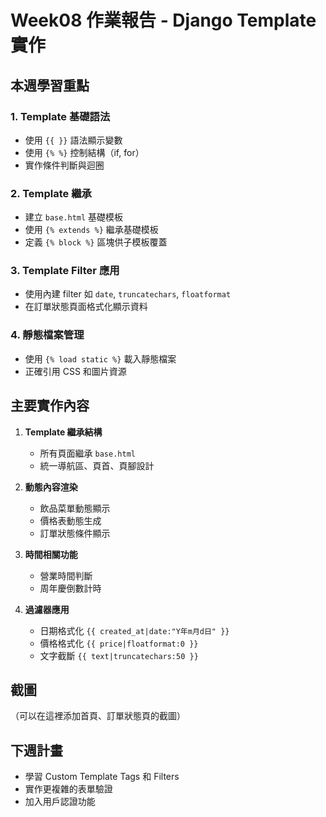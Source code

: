 # Week08 作業報告 - Django Template 實作

## 本週學習重點

### 1. Template 基礎語法
- 使用 `{{ }}` 語法顯示變數
- 使用 `{% %}` 控制結構（if, for）
- 實作條件判斷與迴圈

### 2. Template 繼承
- 建立 `base.html` 基礎模板
- 使用 `{% extends %}` 繼承基礎模板
- 定義 `{% block %}` 區塊供子模板覆蓋

### 3. Template Filter 應用
- 使用內建 filter 如 `date`, `truncatechars`, `floatformat`
- 在訂單狀態頁面格式化顯示資料

### 4. 靜態檔案管理
- 使用 `{% load static %}` 載入靜態檔案
- 正確引用 CSS 和圖片資源

## 主要實作內容

1. **Template 繼承結構**
   - 所有頁面繼承 `base.html`
   - 統一導航區、頁首、頁腳設計

2. **動態內容渲染**
   - 飲品菜單動態顯示
   - 價格表動態生成
   - 訂單狀態條件顯示

3. **時間相關功能**
   - 營業時間判斷
   - 周年慶倒數計時

4. **過濾器應用**
   - 日期格式化 `{{ created_at|date:"Y年m月d日" }}`
   - 價格格式化 `{{ price|floatformat:0 }}`
   - 文字截斷 `{{ text|truncatechars:50 }}`

## 截圖

（可以在這裡添加首頁、訂單狀態頁的截圖）

## 下週計畫

- 學習 Custom Template Tags 和 Filters
- 實作更複雜的表單驗證
- 加入用戶認證功能
